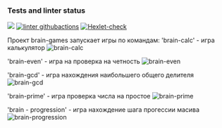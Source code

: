 ### Tests and linter status
<a href="https://codeclimate.com/github/codeclimate/codeclimate/maintainability"><img src="https://api.codeclimate.com/v1/badges/a99a88d28ad37a79dbf6/maintainability"/></a>
[![linter githubactions](https://github.com/JunglePowa/frontend-project-lvl1/actions/workflows/linter.yml/badge.svg)](https://github.com/JunglePowa/frontend-project-lvl1/actions)
[![Hexlet-check](https://github.com/JunglePowa/frontend-project-lvl1/actions/workflows/hexlet-check.yml/badge.svg)](https://github.com/JunglePowa/frontend-project-lvl1/actions)

Проект brain-games запускает игры по командам:
'brain-calc' - игра калькулятор
![brain-calc](https://asciinema.org/a/HDSBR3afIWlGtKdE0lFPMfsK7)

'brain-even' - игра на проверка на четность
![brain-even](https://asciinema.org/a/MQwEhk9eA4qycATOLMhKpAQqa)

'brain-gcd' - игра нахождения наибольшего общего делителя
![brain-gcd](https://asciinema.org/a/QBqEHNax3pAezFtlJsiwiMZFY)

'brain-prime' - игра проверка числа на простое
![brain-prime](https://asciinema.org/a/VwnigZM8zFZscdIjXpNXvdkns)

'brain - progression' - игра нахождение шага прогессии масива 
![brain-progression](https://asciinema.org/a/FfdqtbojEe2aEO7uWEutAJPjs)










